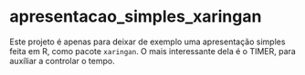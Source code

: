 # apresentacao_simples_xaringan
Este projeto é apenas para deixar de exemplo uma apresentação simples feita em R, como pacote `xaringan`. O mais interessante dela é o TIMER, para auxíliar a controlar o tempo.
